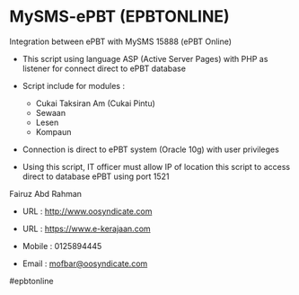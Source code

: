 MySMS-ePBT (EPBTONLINE)
==========

Integration between ePBT with MySMS 15888 (ePBT Online)

- This script using language ASP (Active Server Pages) with PHP as listener for connect direct to ePBT database

- Script include for modules :

    - Cukai Taksiran Am (Cukai Pintu)
    - Sewaan
    - Lesen
    - Kompaun

- Connection is direct to ePBT system (Oracle 10g) with user privileges

- Using this script, IT officer must allow IP of location this script to access direct to database ePBT using port 1521


Fairuz Abd Rahman
- URL : http://www.oosyndicate.com
- URL : https://www.e-kerajaan.com

- Mobile : 0125894445
- Email : mofbar@oosyndicate.com

#epbtonline
